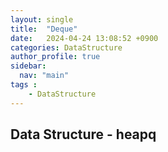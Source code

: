 ```yaml
---
layout: single
title:  "Deque"
date:   2024-04-24 13:08:52 +0900
categories: DataStructure
author_profile: true
sidebar:
  nav: "main"
tags : 
    - DataStructure
---
```

## Data Structure - heapq